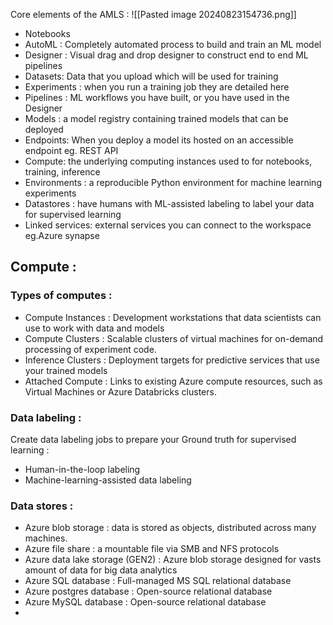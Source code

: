 Core elements of the AMLS : 
![[Pasted image 20240823154736.png]]
* Notebooks 
* AutoML : Completely automated process to build and train an ML model
* Designer : Visual drag and drop designer to construct end to end ML pipelines
* Datasets: Data that you upload which will be used for training
* Experiments : when you run a training job they are detailed here
* Pipelines : ML workflows you have built, or you have used in the Designer
* Models : a model registry containing trained models that can be deployed
* Endpoints: When you deploy a model its hosted on an accessible endpoint eg. REST API
* Compute: the underlying computing instances used to for notebooks, training, inference
* Environments : a reproducible Python environment for machine learning experiments
* Datastores : have humans with ML-assisted labeling to label your data for supervised learning
* Linked services: external services you can connect to the workspace eg.Azure synapse
## Compute : 
### Types of computes : 
* Compute Instances : Development workstations that data scientists can use to work with data and models
* Compute Clusters : Scalable clusters of virtual machines for on-demand processing of experiment code.
* Inference Clusters : Deployment targets for predictive services that use your trained models
* Attached Compute : Links to existing Azure compute resources, such as Virtual Machines or Azure Databricks clusters.
### Data labeling : 
Create data labeling jobs to prepare your Ground truth for supervised learning : 
- Human-in-the-loop labeling
- Machine-learning-assisted data labeling

### Data stores  :
- Azure blob storage : data is stored as objects, distributed across many machines.
- Azure file share : a mountable file via SMB and NFS protocols
- Azure data lake storage (GEN2) : Azure blob storage designed for vasts amount of data for big data analytics
- Azure SQL database : Full-managed MS SQL relational database
- Azure postgres database : Open-source relational database
- Azure MySQL database : Open-source relational database
- 